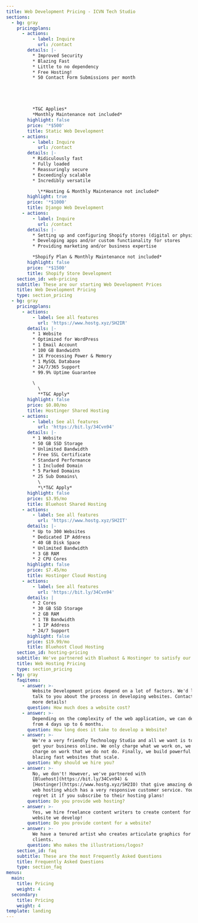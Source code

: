 ```yaml
---
title: Web Development Pricing - ICVN Tech Studio
sections:
  - bg: gray
    pricingplans:
      - actions:
          - label: Inquire
            url: /contact
        details: |-
          * Improved Security
          * Blazing Fast
          * Little to no dependency
          * Free Hosting!
          * 50 Contact Form Submissions per month





          *T&C Applies*
          *Monthly Maintenance not included*
        highlight: false
        price: '*$500'
        title: Static Web Development
      - actions:
          - label: Inquire
            url: /contact
        details: |-
          * Ridiculously fast
          * Fully loaded
          * Reassuringly secure
          * Exceedingly scalable
          * Incredibly versatile

            \**Hosting & Monthly Maintenance not included*
        highlight: true
        price: '*$1000'
        title: Django Web Development
      - actions:
          - label: Inquire
            url: /contact
        details: |-
          * Setting up and configuring Shopify stores (digital or physical)
          * Developing apps and/or custom functionality for stores
          * Providing marketing and/or business expertise

          *Shopify Plan & Monthly Maintenance not included*
        highlight: false
        price: '*$1500'
        title: Shopify Store Development
    section_id: web-pricing
    subtitle: These are our starting Web Development Prices
    title: Web Development Pricing
    type: section_pricing
  - bg: gray
    pricingplans:
      - actions:
          - label: See all features
            url: 'https://www.hostg.xyz/SH2IR'
        details: |-
          * 1 Website
          * Optimized for WordPress
          * 1 Email Account
          * 100 GB Bandwidth
          * 1X Processing Power & Memory
          * 1 MySQL Database
          * 24/7/365 Support
          * 99.9% Uptime Guarantee

          \
            \
            **T&C Apply*
        highlight: false
        price: $0.80/mo
        title: Hostinger Shared Hosting
      - actions:
          - label: See all features
            url: 'https://bit.ly/34Cvn94'
        details: |-
          * 1 Website
          * 50 GB SSD Storage
          * Unlimited Bandwidth
          * Free SSL Certificate
          * Standard Performance
          * 1 Included Domain
          * 5 Parked Domains
          * 25 Sub Domains\
            \
            *\*T&C Apply*
        highlight: false
        price: $3.95/mo
        title: Bluehost Shared Hosting
      - actions:
          - label: See all features
            url: 'https://www.hostg.xyz/SH2IT'
        details: |-
          * Up to 300 Websites
          * Dedicated IP Address
          * 40 GB Disk Space
          * Unlimited Bandwidth
          * 3 GB RAM
          * 2 CPU Cores
        highlight: false
        price: $7.45/mo
        title: Hostinger Cloud Hosting
      - actions:
          - label: See all features
            url: 'https://bit.ly/34Cvn94'
        details: |
          * 2 Cores
          * 30 GB SSD Storage
          * 2 GB RAM
          * 1 TB Bandwidth
          * 1 IP Address
          * 24/7 Support
        highlight: false
        price: $19.99/mo
        title: Bluehost Cloud Hosting
    section_id: hosting-pricing
    subtitle: We've partnered with Bluehost & Hostinger to satisfy our web hosting needs
    title: Web Hosting Pricing
    type: section_pricing
  - bg: gray
    faqitems:
      - answer: >-
          Website Development prices depend on a lot of factors. We'd love to
          talk to you about the process in developing websites. Contact us for
          more details!
        question: How much does a website cost?
      - answer: >-
          Depending on the complexity of the web application, we can develop one
          from 4 days up to 6 months.
        question: How long does it take to develop a Website?
      - answer: >-
          We're a very friendly Technology Studio and all we want is to help you
          get your business online. We only charge what we work on, we do not
          charge on work that we do not do. Finally, we build powerful and
          blazing fast websites that scale.
        question: Why should we hire you?
      - answer: >-
          No, we don't! However, we've partnered with
          [Bluehost](https://bit.ly/34Cvn94) &
          [Hostinger](https://www.hostg.xyz/SH2IO) that give amazing deals on
          web hosting which has a very responsive customer service. You won't
          regret it if you subscribe to their hosting plans!
        question: Do you provide web hosting?
      - answer: >-
          Yes, we hire freelance content writers to create content for each
          website we develop!
        question: Do you provide content for a website?
      - answer: >-
          We have a tenured artist who creates articulate graphics for our
          clients.
        question: Who makes the illustrations/logos?
    section_id: faq
    subtitle: These are the most Frequently Asked Questions
    title: Frequently Asked Questions
    type: section_faq
menus:
  main:
    title: Pricing
    weight: 4
  secondary:
    title: Pricing
    weight: 4
template: landing
---
```


